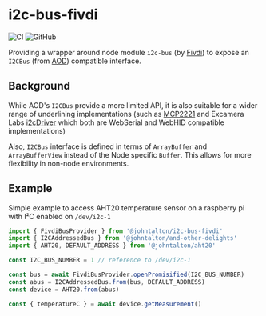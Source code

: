 # i2c-bus-fivdi

![CI](https://github.com/johntalton/i2c-bus-fivdi/workflows/CI/badge.svg)
![GitHub](https://img.shields.io/github/license/johntalton/i2c-bus-fivdi)

Providing a wrapper around node module `i2c-bus` (by [Fivdi](https://github.com/fivdi/i2c-bus/)) to expose an `I2CBus` (from [AOD](https://github.com/johntalton/and-other-delights)) compatible interface.

## Background

While AOD's `I2CBus` provide a more limited API, it is also suitable for a wider range of underlining implementations (such as [MCP2221](https://github.com/johntalton/i2c-bus-mcp2221) and Excamera Labs [i2cDriver](https://github.com/johntalton/i2c-bus-excamera-i2cdriver) which both are WebSerial and WebHID compatible implementations)

Also, `I2CBus` interface is defined in terms of `ArrayBuffer` and `ArrayBufferView` instead of the Node specific `Buffer`.  This allows for more flexibility in non-node environments.

## Example

Simple example to access AHT20 temperature sensor on a raspberry pi with I²C enabled on `/dev/i2c-1`

```javascript
import { FivdiBusProvider } from '@johntalton/i2c-bus-fivdi'
import { I2CAddressedBus } from '@johntalton/and-other-delights'
import { AHT20, DEFAULT_ADDRESS } from '@johntalton/aht20'

const I2C_BUS_NUMBER = 1 // reference to /dev/i2c-1

const bus = await FivdiBusProvider.openPromisified(I2C_BUS_NUMBER)
const abus = I2CAddressedBus.from(bus, DEFAULT_ADDRESS)
const device = AHT20.from(abus)

const { temperatureC } = await device.getMeasurement()

```